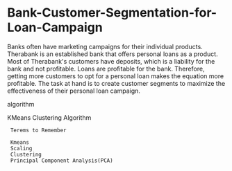 # Bank-Customer-Segmentation-for-Loan-Campaign
Banks often have marketing campaigns for their individual products. Therabank is 
an established bank that offers personal loans as a product. Most of Therabank's 
customers have deposits, which is a liability for the bank and not profitable. Loans are 
profitable for the bank. Therefore, getting more customers to opt for a personal loan 
makes the equation more profitable. The task at hand is to create customer segments 
to maximize the effectiveness of their personal loan campaign.

  algorithm
  
  
  KMeans Clustering Algorithm
  
  
     Terems to Remember
     
     Kmeans
     Scaling
     Clustering
     Principal Component Analysis(PCA)
